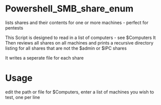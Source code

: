 # Powershell_SMB_share_enum
lists shares and their contents for one or more machines - perfect for pentests


This Script is designed to read in a list of computers - see $Computers
It Then reviews all shares on all machines and prints a recursive directory listing for all shares
that are not the $admin or $IPC shares

It writes a seperate file for each share

# Usage
edit the path or file for $Computers, enter a list of machines you wish to test, one per line
